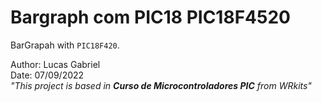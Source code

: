 # **Bargraph com PIC18 PIC18F4520**
BarGrapah with `PIC18F420`.

Author: Lucas Gabriel <br/>
Date: 07/09/2022 <br/>
_"This project is based in **Curso de Microcontroladores PIC** from WRkits"_
